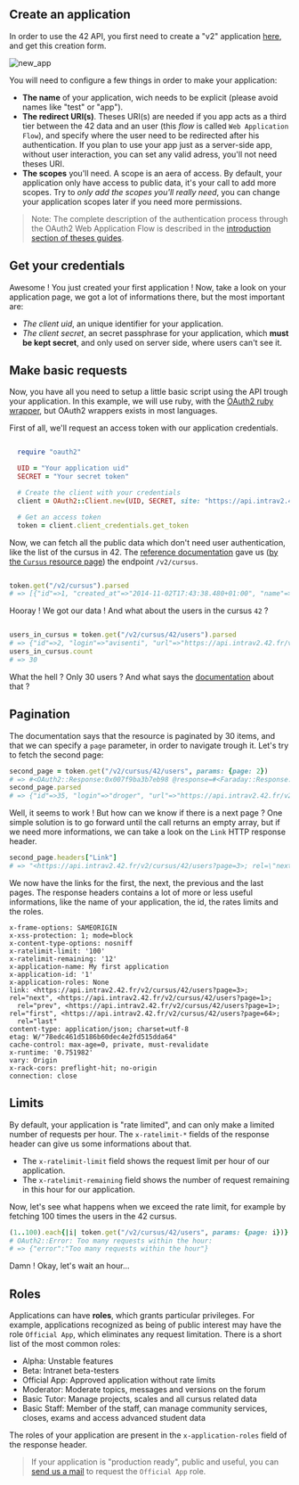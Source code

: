 
Create an application
---------------

In order to use the 42 API, you first need to create a "v2" application [here](https://profile.intrav2.42.fr/oauth/applications/new), and get this creation form.

![new_app](https://raw.githubusercontent.com/lambda2/42-API-Documentation/master/images/new_app.png?token=AC4978POSgxmEGCtDRFYW3Lx-D1zeEqFks5V9PaBwA%3D%3D)

You will need to configure a few things in order to make your application:

- **The name** of your application, wich needs to be explicit (please avoid names like "test" or "app").
- **The redirect URI(s)**. Theses URI(s) are needed if you app acts as a third tier between the 42 data and an user (this _flow_ is called `Web Application Flow`), and specify where the user need to be redirected after his authentication. If you plan to use your app just as a server-side app, without user interaction, you can set any valid adress, you'll not need theses URI.
- **The scopes** you'll need. A scope is an aera of access. By default, your application only have access to public data, it's your call to add more scopes. Try to *only add the scopes you'll really need*, you can change your application scopes later if you need more permissions. 

> Note: The complete description of the authentication process through the OAuth2 Web Application Flow is described in the [introduction section of theses guides](/apidoc/guides/introduction#web-application-flow).


Get your credentials
-------------------------------

Awesome ! You just created your first application !
Now, take a look on your application page, we got a lot of informations there, but the most important are:

- *The client uid*, an unique identifier for your application.
- *The client secret*, an secret passphrase for your application, which **must be kept secret**, and only used on server side, where users can't see it.


Make basic requests
--------------------
Now, you have all you need to setup a little basic script using the API trough your application. In this example, we will use ruby, with the [OAuth2 ruby wrapper](https://github.com/intridea/oauth2), but OAuth2 wrappers exists in most languages.

First of all, we'll request an access token with our application credentials.

```ruby

  require "oauth2"

  UID = "Your application uid"
  SECRET = "Your secret token"

  # Create the client with your credentials
  client = OAuth2::Client.new(UID, SECRET, site: "https://api.intrav2.42.fr")

  # Get an access token
  token = client.client_credentials.get_token
```

Now, we can fetch all the public data which don't need user authentication, like the list of the cursus in 42.
The [reference documentation](https://api.intrav2.42.fr/apidoc) gave us ([by the `Cursus` resource page](https://api.intrav2.42.fr/apidoc/2.0/cursus.html)) the endpoint `/v2/cursus`.


```ruby

token.get("/v2/cursus").parsed
# => [{"id"=>1, "created_at"=>"2014-11-02T17:43:38.480+01:00", "name"=>"42", "slug"=>"42", "users_count"=>1918, "users_url"=>"https://api.intrav2.42.fr/v2/cursus/42/users", "projects_url"=>"https://api.intrav2.42.fr/v2/cursus/42/projects", "topics_url"=>"https://api.intrav2.42.fr/v2/cursus/42/topics"}, ...]
```

Hooray ! We got our data ! And what about the users in the cursus `42` ?

```ruby

users_in_cursus = token.get("/v2/cursus/42/users").parsed
# => {"id"=>2, "login"=>"avisenti", "url"=>"https://api.intrav2.42.fr/v2/users/avisenti", "end_at"=>nil}, {"id"=>3, "login"=>"spariaud", "url"=>"https://api.intrav2.42.fr/v2/users/spariaud", "end_at"=>nil}, ...
users_in_cursus.count
# => 30
```

What the hell ? Only 30 users ? And what says the [documentation](https://api.intrav2.42.fr/apidoc/2.0/cursus_users/index.html) about that ?



Pagination
----------
The documentation says that the resource is paginated by 30 items, and that we can specify a `page` parameter, in order to navigate trough it.
Let's try to fetch the second page:

```ruby
second_page = token.get("/v2/cursus/42/users", params: {page: 2})
# => #<OAuth2::Response:0x007f9ba3b7eb98 @response=#<Faraday::Response:0x007f9ba3b949c0 @on_complete_callbacks=[], @env=#<Faraday::Env @method=:get @body="[{\"id\":35,\"login\":\"droger\",\"url\":\"https://api.intrav2.42.fr/v2/users/droger\",\"end_at\":null},{\"id\":36,\"login\":\"edelbe\",\"url\":\"https://api.intrav2.42.fr/v2/users/edelbe\"...
second_page.parsed
# => {"id"=>35, "login"=>"droger", "url"=>"https://api.intrav2.42.fr/v2/users/droger", "end_at"=>nil}, {"id"=>36, "login"=>"edelbe", "url"=>"https://api.intrav2.42.fr/v2/users/edelbe", "end_at"=>nil}, ...
```

Well, it seems to work ! But how can we know if there is a next page ? One simple solution is to go forward until the call returns an empty array, but if we need more informations, we can take a look on the `Link` HTTP response header.

```ruby
second_page.headers["Link"]
# => "<https://api.intrav2.42.fr/v2/cursus/42/users?page=3>; rel=\"next\", <https://api.intrav2.42.fr/v2/cursus/42/users?page=1>; rel=\"prev\", <https://api.intrav2.42.fr/v2/cursus/42/users?page=1>; rel=\"first\", <https://api.intrav2.42.fr/v2/cursus/42/users?page=64>; rel=\"last\""
```
We now have the links for the first, the next, the previous and the last pages.
The response headers contains a lot of more or less useful informations, like the name of your application, the id, the rates limits and the roles.

```http
x-frame-options: SAMEORIGIN
x-xss-protection: 1; mode=block
x-content-type-options: nosniff
x-ratelimit-limit: '100'
x-ratelimit-remaining: '12'
x-application-name: My first application
x-application-id: '1'
x-application-roles: None
link: <https://api.intrav2.42.fr/v2/cursus/42/users?page=3>; rel="next", <https://api.intrav2.42.fr/v2/cursus/42/users?page=1>;
  rel="prev", <https://api.intrav2.42.fr/v2/cursus/42/users?page=1>; rel="first", <https://api.intrav2.42.fr/v2/cursus/42/users?page=64>;
  rel="last"
content-type: application/json; charset=utf-8
etag: W/"78edc461d5186b60dec4e2fd515dda64"
cache-control: max-age=0, private, must-revalidate
x-runtime: '0.751982'
vary: Origin
x-rack-cors: preflight-hit; no-origin
connection: close
```


Limits
---------
By default, your application is "rate limited", and can only make a limited number of requests per hour. The `x-ratelimit-*` fields of the response header can give us some informations about that.

- The `x-ratelimit-limit` field shows the request limit per hour of our application.
- The `x-ratelimit-remaining` field shows the number of request remaining in this hour for our application.

Now, let's see what happens when we exceed the rate limit, for example by fetching 100 times the users in the 42 cursus.

```ruby
(1..100).each{|i| token.get("/v2/cursus/42/users", params: {page: i})}
# OAuth2::Error: Too many requests within the hour:
# => {"error":"Too many requests within the hour"}
```

Damn ! Okay, let's wait an hour...



Roles
---------
Applications can have **roles**, which grants particular privileges.
For example, applications recognized as being of public interest may have the role `Official App`, which eliminates any request limitation.
There is a short list of the most common roles:

- Alpha: Unstable features
- Beta: Intranet beta-testers
- Official App: Approved application without rate limits
- Moderator: Moderate topics, messages and versions on the forum
- Basic Tutor: Manage projects, scales and all cursus related data
- Basic Staff: Member of the staff, can manage community services, closes, exams and
  access advanced student data

The roles of your application are present in the `x-application-roles` field of the response header.

> If your application is "production ready", public and useful, you can [send us a mail](mailto:intrateam@staff.42.fr) to request the `Official App` role.

